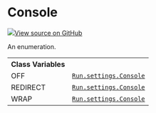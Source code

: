 # Console

<!-- Insert buttons and diff -->


[![](https://www.tensorflow.org/images/GitHub-Mark-32px.png)View source on GitHub](https://www.github.com/wandb/client/tree/master/wandb/sdk/wandb_settings.py#L177-L180)




An enumeration.

<!-- Placeholder for "Used in" -->




<!-- Tabular view -->
<table>
<tr><th>Class Variables</th></tr>

<tr>
<td>
OFF<a id="OFF"></a>
</td>
<td>
<a href="../../Run/settings/Console.md"><code>Run.settings.Console</code></a>
</td>
</tr><tr>
<td>
REDIRECT<a id="REDIRECT"></a>
</td>
<td>
<a href="../../Run/settings/Console.md"><code>Run.settings.Console</code></a>
</td>
</tr><tr>
<td>
WRAP<a id="WRAP"></a>
</td>
<td>
<a href="../../Run/settings/Console.md"><code>Run.settings.Console</code></a>
</td>
</tr>
</table>


